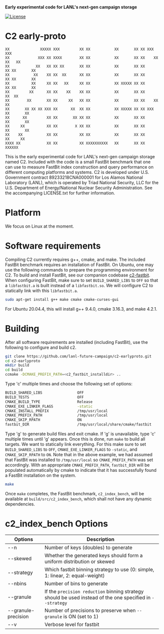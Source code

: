 **Early experimental code for LANL's next-gen campaign storage**

[![License](https://img.shields.io/badge/license-New%20BSD-blue.svg)](LICENSE.txt)

C2 early-proto
================

```
XX              XXXXX XXX         XX XX           XX       XX XX XXX         XXX
XX             XXX XX XXXX        XX XX           XX       XX XX    XX     XX   XX
XX            XX   XX XX XX       XX XX           XX       XX XX      XX XX       XX
XX           XX    XX XX  XX      XX XX           XX       XX XX      XX XX       XX
XX          XX     XX XX   XX     XX XX           XX XXXXX XX XX      XX XX       XX
XX         XX      XX XX    XX    XX XX           XX       XX XX     XX  XX
XX        XX       XX XX     XX   XX XX           XX       XX XX    XX   XX
XX       XX XX XX XXX XX      XX  XX XX           XX XXXXX XX XX XXX     XX       XX
XX      XX         XX XX       XX XX XX           XX       XX XX         XX       XX
XX     XX          XX XX        X XX XX           XX       XX XX         XX       XX
XX    XX           XX XX          XX XX           XX       XX XX          XX     XX
XXXX XX            XX XX          XX XXXXXXXXXX   XX       XX XX            XXXXXX
```

This is the early experimental code for LANL's next-gen campaign storage named C2. Included with the code is a small FastBit benchmark that one can use to measure FastBit index construction and query performance on different computing platforms and systems. C2 is developed under U.S. Government contract 89233218CNA000001 for Los Alamos National Laboratory (LANL), which is operated by Triad National Security, LLC for the U.S. Department of Energy/National Nuclear Security Administration. See the accompanying LICENSE.txt for further information.

# Platform

We focus on Linux at the moment.

# Software requirements

Compiling C2 currently requires g++, cmake, and make. The included FastBit benchmark requires an installation of FastBit. On Ubuntu, one may use the following commands to prepare the programming environment for C2. To build and install FastBit, see our companion codebase [c2-fastbit](https://github.com/lanl-future-campaign/c2-fastbit). When configuring FastBit, make sure to set `BUILD_SHARED_LIBS` to `OFF` so that a `libfastbit.a` is built instead of a `libfastbit.so`. We will configure C2 to statically link with this `libfastbit.a`.

```bash
sudo apt-get install g++ make cmake cmake-curses-gui
```

For Ubuntu 20.04.4, this will install g++ 9.4.0, cmake 3.16.3, and make 4.2.1.

# Building

After all software requirements are installed (including FastBit), use the following to configure and build c2.

```bash
git clone https://github.com/lanl-future-campaign/c2-earlyproto.git
cd c2-earlyproto
mkdir build
cd build
ccmake -DCMAKE_PREFIX_PATH=<c2_fastbit_installdir> ..
```

Type 'c' multiple times and choose the following set of options:

```bash
BUILD_SHARED_LIBS                OFF
BUILD_TESTS                      OFF
CMAKE_BUILD_TYPE                 Release
CMAKE_EXE_LINKER_FLAGS           -static
CMAKE_INSTALL_PREFIX             /tmp/usr/local
CMAKE_PREFIX_PATH                /tmp/usr/local
CMAKE_SKIP_RPATH                 ON
fastbit_DIR                      /tmp/usr/local/share/cmake/fastbit
```

Type 'g' to generate build files and exit cmake. If 'g' is unavailable, type 'c' multiple times until 'g' appears. Once this is done, run `make` to build all targets. We want to statically link everything. For this make sure to set `BUILD_SHARED_LIBS` to `OFF`, `CMAKE_EXE_LINKER_FLAGS` to `-static`, and `CMAKE_SKIP_RPATH` to `ON`. Note that in the above example, we had assumed that FastBit was installed to `/tmp/usr/local` so `CMAKE_PREFIX_PATH` was set accordingly. With an appropriate `CMAKE_PREFIX_PATH`, `fastbit_DIR` will be populated automatically by cmake to indicate that it has successfully found a FastBit installation on the system.

```bash
make
```

Once `make` completes, the FastBit benchmark, `c2_index_bench`, will be available at `build/src/c2_index_bench`, which shall not have any dynamic dependencies.

# c2_index_bench Options

| Options             | Description                                                                                               |
|---------------------|-----------------------------------------------------------------------------------------------------------|
| --n                 | Number of keys (doubles) to generate                                                                      |
| --skewed            | Whether the generated keys should form a uniform distribution or skewed                                   |
| --strategy          | Which fastbit binning strategy to use (0: simple, 1: linear, 2: equal-weight)                             |
| --nbins             | Number of bins to generate                                                                                |
| --granule           | If the `precision reduction` binning strategy should be used instead of the one specified in `--strategy` |
| --granule-precision | Number of precisions to preserve when `--granule` is ON (set to 1)                                        |
| --v                 | Verbose level for fastbit                                                                                 |
